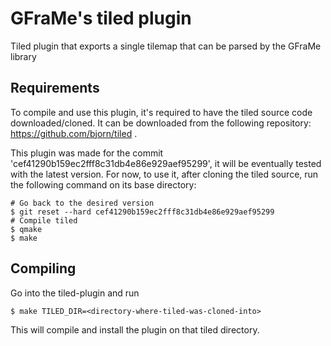 # GFraMe's tiled plugin

Tiled plugin that exports a single tilemap that can be parsed by the GFraMe
library

## Requirements

To compile and use this plugin, it's required to have the tiled source code
downloaded/cloned. It can be downloaded from the following repository:
https://github.com/bjorn/tiled .

This plugin was made for the commit 'cef41290b159ec2fff8c31db4e86e929aef95299',
it will be eventually tested with the latest version. For now, to use it, after
cloning the tiled source, run the following command on its base directory:

```
# Go back to the desired version
$ git reset --hard cef41290b159ec2fff8c31db4e86e929aef95299
# Compile tiled
$ qmake
$ make
```

## Compiling

Go into the tiled-plugin and run

```
$ make TILED_DIR=<directory-where-tiled-was-cloned-into>
```

This will compile and install the plugin on that tiled directory.

